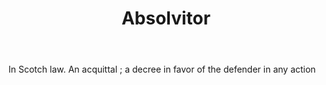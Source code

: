 ---
title: Absolvitor
letter: A
permalink: "/definitions/bld-absolvitor.html"
body: In Scotch law. An acquittal ; a decree in favor of the defender in any action
published_at: '2018-07-07'
source: Black's Law Dictionary 2nd Ed (1910)
layout: post
---